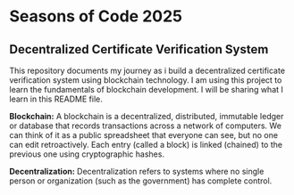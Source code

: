 # Seasons of Code 2025
## Decentralized Certificate Verification System
This repository documents my journey as i build a decentralized certificate verification system using blockchain technology. I am using this project to learn the fundamentals of blockchain development. I will be sharing what I learn in this README file.

**Blockchain:** A blockchain is a decentralized, distributed, immutable ledger or database that records transactions across a network of computers. We can think of it as a public spreadsheet that everyone can see, but no one can edit retroactively. Each entry (called a block) is linked (chained) to the previous one using cryptographic hashes.

**Decentralization:** Decentralization refers to systems where no single person or organization (such as the government) has complete control.


